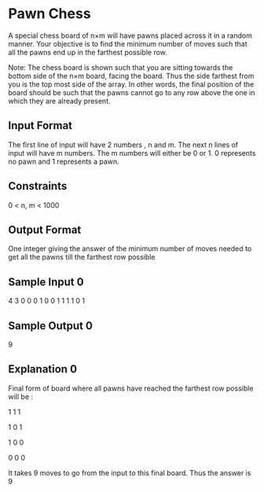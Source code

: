 # Pawn Chess

A special chess board of n×m will have pawns placed across it in a random manner. Your objective is to find the minimum number of moves such that all the pawns end up in the farthest possible row.

Note: The chess board is shown such that you are sitting towards the bottom side of the n×m board, facing the board. Thus the side farthest from you is the top most side of the array. In other words, the final position of the board should be such that the pawns cannot go to any row above the one in which they are already present.

## Input Format

The first line of input will have 2 numbers , n and m. The next n lines of input will have m numbers. The m numbers will either be 0 or 1. 0 represents no pawn and 1 represents a pawn.

## Constraints

0 < n, m < 1000

## Output Format

One integer giving the answer of the minimum number of moves needed to get all the pawns till the farthest row possible

## Sample Input 0

4 3
0 0 0 
1 0 0
1 1 1
1 0 1

## Sample Output 0

9

## Explanation 0

Final form of board where all pawns have reached the farthest row possible will be :

1 1 1

1 0 1

1 0 0

0 0 0

It takes 9 moves to go from the input to this final board. Thus the answer is 9

